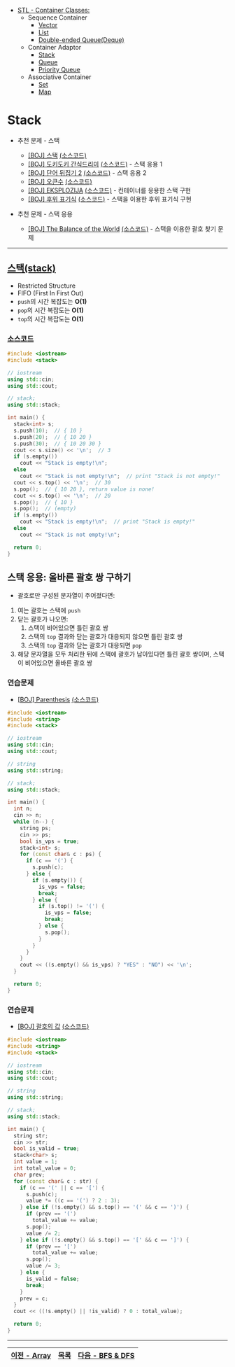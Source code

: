 * [STL - Container Classes:](/stl/)
  * Sequence Container
    * [Vector](/stl/vector/)
    * [List](/stl/list/)
    * [Double-ended Queue(Deque)](/stl/deque/)
  * Container Adaptor
    * [Stack](/stl/stack/)
    * [Queue](/stl/queue/)
    * [Priority Queue](/stl/priority_queue_heap/)
  * Associative Container
    * [Set](/stl/set/)
    * [Map](/stl/map/)

# Stack
* 추천 문제 - 스택
  * [[BOJ] 스택](https://www.acmicpc.net/problem/10828) [(소스코드)](./src/stack.cc)
  * [[BOJ] 도키도키 간식드리미](https://www.acmicpc.net/problem/12789) [(소스코드)](./src/snack.cc) - 스택 응용 1
  * [[BOJ] 단어 뒤집기 2](https://www.acmicpc.net/problem/17413) [(소스코드)](./src/word2.cc) - 스택 응용 2
  * [[BOJ] 오큰수](https://www.acmicpc.net/problem/17298) [(소스코드)](./src/nge.cc)
  * [[BOJ] EKSPLOZIJA](https://www.acmicpc.net/problem/17298) [(소스코드)](./src/eksplozija.cc) - 컨테이너를 응용한 스택 구현
  * [[BOJ] 후위 표기식](https://www.acmicpc.net/problem/1918) [(소스코드)](./src/postfix.cc) - 스택을 이용한 후위 표기식 구현

* 추천 문제 - 스택 응용
  * [[BOJ] The Balance of the World](https://www.acmicpc.net/problem/4949) [(소스코드)](./stack_app/balance_world.cc) - 스택을 이용한 괄호 찾기 문제

---

## [스택(stack)](https://cplusplus.com/reference/stack/stack)
* Restricted Structure
* FIFO (First In First Out)
* `push`의 시간 복잡도는 <b>O(1)</b>
* `pop`의 시간 복잡도는 <b>O(1)</b>
* `top`의 시간 복잡도는 <b>O(1)</b>

### [소스코드](./src/exam.cc)
```c++
#include <iostream>
#include <stack>

// iostream
using std::cin;
using std::cout;

// stack;
using std::stack;

int main() {
  stack<int> s;
  s.push(10);  // { 10 }
  s.push(20);  // { 10 20 }
  s.push(30);  // { 10 20 30 }
  cout << s.size() << '\n';  // 3
  if (s.empty())
    cout << "Stack is empty!\n";
  else
    cout << "Stack is not empty!\n";  // print "Stack is not empty!"
  cout << s.top() << '\n';  // 30
  s.pop();  // { 10 20 }, return value is none!
  cout << s.top() << '\n';  // 20
  s.pop();  // { 10 }
  s.pop();  // (empty)
  if (s.empty())
    cout << "Stack is empty!\n";  // print "Stack is empty!"
  else
    cout << "Stack is not empty!\n";

  return 0;
}

```

## 스택 응용: 올바른 괄호 쌍 구하기
* 괄호로만 구성된 문자열이 주어졌다면:
1. 여는 괄호는 스택에 `push`
2. 닫는 괄호가 나오면:
   1. 스택이 비어있으면 틀린 괄호 쌍
   2. 스택의 `top` 결과와 닫는 괄호가 대응되지 않으면 틀린 괄호 쌍
   3. 스택의 `top` 결과와 닫는 괄호가 대응되면 `pop`
3. 해당 문자열을 모두 처리한 뒤에 스택에 괄호가 남아있다면 틀린 괄호 쌍이며, 스택이 비어있으면 올바른 괄호 쌍

### 연습문제
* [[BOJ] Parenthesis](https://www.acmicpc.net/problem/9012) [(소스코드)](./stack_app/exam.cc)
```c++
#include <iostream>
#include <string>
#include <stack>

// iostream
using std::cin;
using std::cout;

// string
using std::string;

// stack;
using std::stack;

int main() {
  int n;
  cin >> n;
  while (n--) {
    string ps;
    cin >> ps;
    bool is_vps = true;
    stack<int> s;
    for (const char& c : ps) {
      if (c == '(') {
        s.push(c);
      } else {
        if (s.empty()) {
          is_vps = false;
          break;
        } else {
          if (s.top() != '(') {
            is_vps = false;
            break;
          } else {
            s.pop();
          }
        }
      }
    }
    cout << ((s.empty() && is_vps) ? "YES" : "NO") << '\n';
  }

  return 0;
}

```

### 연습문제
* [[BOJ] 괄호의 값](https://www.acmicpc.net/problem/2504) [(소스코드)](./stack_app/exercise.cc)
```c++
#include <iostream>
#include <string>
#include <stack>

// iostream
using std::cin;
using std::cout;

// string
using std::string;

// stack;
using std::stack;

int main() {
  string str;
  cin >> str;
  bool is_valid = true;
  stack<char> s;
  int value = 1;
  int total_value = 0;
  char prev;
  for (const char& c : str) {
    if (c == '(' || c == '[') {
      s.push(c);
      value *= ((c == '(') ? 2 : 3);
    } else if (!s.empty() && s.top() == '(' && c == ')') {
      if (prev == '(')
        total_value += value;
      s.pop();
      value /= 2;
    } else if (!s.empty() && s.top() == '[' && c == ']') {
      if (prev == '[')
        total_value += value;
      s.pop();
      value /= 3;
    } else {
      is_valid = false;
      break;
    }
    prev = c;
  }
  cout << ((!s.empty() || !is_valid) ? 0 : total_value);

  return 0;
}

```

---
|[이전 - Array](/array/)|[목록](https://github.com/RyanJeong/CP#index)|[다음 - BFS & DFS](/bfs_dfs/)|
|-|-|-|
